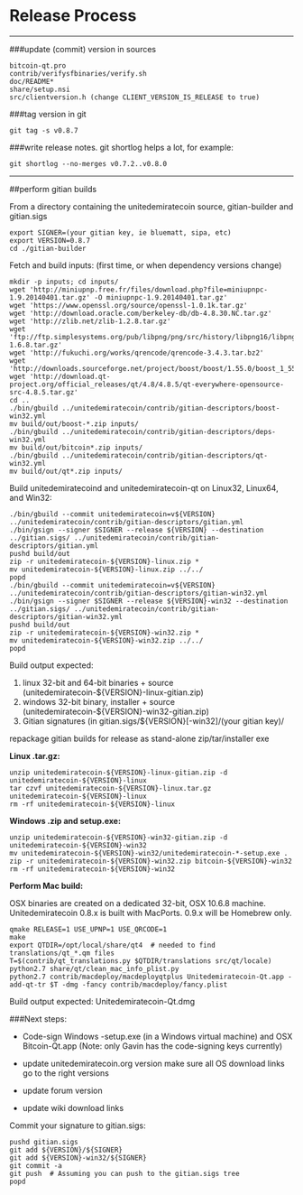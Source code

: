 Release Process
====================

* * *

###update (commit) version in sources


	bitcoin-qt.pro
	contrib/verifysfbinaries/verify.sh
	doc/README*
	share/setup.nsi
	src/clientversion.h (change CLIENT_VERSION_IS_RELEASE to true)

###tag version in git

	git tag -s v0.8.7

###write release notes. git shortlog helps a lot, for example:

	git shortlog --no-merges v0.7.2..v0.8.0

* * *

##perform gitian builds

 From a directory containing the unitedemiratecoin source, gitian-builder and gitian.sigs
  
	export SIGNER=(your gitian key, ie bluematt, sipa, etc)
	export VERSION=0.8.7
	cd ./gitian-builder

 Fetch and build inputs: (first time, or when dependency versions change)

	mkdir -p inputs; cd inputs/
	wget 'http://miniupnp.free.fr/files/download.php?file=miniupnpc-1.9.20140401.tar.gz' -O miniupnpc-1.9.20140401.tar.gz'
	wget 'https://www.openssl.org/source/openssl-1.0.1k.tar.gz'
	wget 'http://download.oracle.com/berkeley-db/db-4.8.30.NC.tar.gz'
	wget 'http://zlib.net/zlib-1.2.8.tar.gz'
	wget 'ftp://ftp.simplesystems.org/pub/libpng/png/src/history/libpng16/libpng-1.6.8.tar.gz'
	wget 'http://fukuchi.org/works/qrencode/qrencode-3.4.3.tar.bz2'
	wget 'http://downloads.sourceforge.net/project/boost/boost/1.55.0/boost_1_55_0.tar.bz2'
	wget 'http://download.qt-project.org/official_releases/qt/4.8/4.8.5/qt-everywhere-opensource-src-4.8.5.tar.gz'
	cd ..
	./bin/gbuild ../unitedemiratecoin/contrib/gitian-descriptors/boost-win32.yml
	mv build/out/boost-*.zip inputs/
	./bin/gbuild ../unitedemiratecoin/contrib/gitian-descriptors/deps-win32.yml
	mv build/out/bitcoin*.zip inputs/
	./bin/gbuild ../unitedemiratecoin/contrib/gitian-descriptors/qt-win32.yml
	mv build/out/qt*.zip inputs/

 Build unitedemiratecoind and unitedemiratecoin-qt on Linux32, Linux64, and Win32:
  
	./bin/gbuild --commit unitedemiratecoin=v${VERSION} ../unitedemiratecoin/contrib/gitian-descriptors/gitian.yml
	./bin/gsign --signer $SIGNER --release ${VERSION} --destination ../gitian.sigs/ ../unitedemiratecoin/contrib/gitian-descriptors/gitian.yml
	pushd build/out
	zip -r unitedemiratecoin-${VERSION}-linux.zip *
	mv unitedemiratecoin-${VERSION}-linux.zip ../../
	popd
	./bin/gbuild --commit unitedemiratecoin=v${VERSION} ../unitedemiratecoin/contrib/gitian-descriptors/gitian-win32.yml
	./bin/gsign --signer $SIGNER --release ${VERSION}-win32 --destination ../gitian.sigs/ ../unitedemiratecoin/contrib/gitian-descriptors/gitian-win32.yml
	pushd build/out
	zip -r unitedemiratecoin-${VERSION}-win32.zip *
	mv unitedemiratecoin-${VERSION}-win32.zip ../../
	popd

  Build output expected:

  1. linux 32-bit and 64-bit binaries + source (unitedemiratecoin-${VERSION}-linux-gitian.zip)
  2. windows 32-bit binary, installer + source (unitedemiratecoin-${VERSION}-win32-gitian.zip)
  3. Gitian signatures (in gitian.sigs/${VERSION}[-win32]/(your gitian key)/

repackage gitian builds for release as stand-alone zip/tar/installer exe

**Linux .tar.gz:**

	unzip unitedemiratecoin-${VERSION}-linux-gitian.zip -d unitedemiratecoin-${VERSION}-linux
	tar czvf unitedemiratecoin-${VERSION}-linux.tar.gz unitedemiratecoin-${VERSION}-linux
	rm -rf unitedemiratecoin-${VERSION}-linux

**Windows .zip and setup.exe:**

	unzip unitedemiratecoin-${VERSION}-win32-gitian.zip -d unitedemiratecoin-${VERSION}-win32
	mv unitedemiratecoin-${VERSION}-win32/unitedemiratecoin-*-setup.exe .
	zip -r unitedemiratecoin-${VERSION}-win32.zip bitcoin-${VERSION}-win32
	rm -rf unitedemiratecoin-${VERSION}-win32

**Perform Mac build:**

  OSX binaries are created on a dedicated 32-bit, OSX 10.6.8 machine.
  Unitedemiratecoin 0.8.x is built with MacPorts.  0.9.x will be Homebrew only.

	qmake RELEASE=1 USE_UPNP=1 USE_QRCODE=1
	make
	export QTDIR=/opt/local/share/qt4  # needed to find translations/qt_*.qm files
	T=$(contrib/qt_translations.py $QTDIR/translations src/qt/locale)
	python2.7 share/qt/clean_mac_info_plist.py
	python2.7 contrib/macdeploy/macdeployqtplus Unitedemiratecoin-Qt.app -add-qt-tr $T -dmg -fancy contrib/macdeploy/fancy.plist

 Build output expected: Unitedemiratecoin-Qt.dmg

###Next steps:

* Code-sign Windows -setup.exe (in a Windows virtual machine) and
  OSX Bitcoin-Qt.app (Note: only Gavin has the code-signing keys currently)

* update unitedemiratecoin.org version
  make sure all OS download links go to the right versions

* update forum version

* update wiki download links

Commit your signature to gitian.sigs:

	pushd gitian.sigs
	git add ${VERSION}/${SIGNER}
	git add ${VERSION}-win32/${SIGNER}
	git commit -a
	git push  # Assuming you can push to the gitian.sigs tree
	popd


